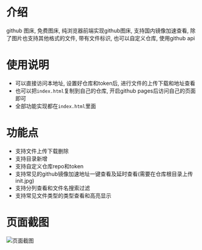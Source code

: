 # 介绍
github 图床, 免费图床, 纯浏览器前端实现github图床, 支持国内镜像加速查看, 除了图片也支持其他格式的文件, 带有文件标识, 也可以自定义仓库, 使用github api
# 使用说明
- 可以直接访问本地址, 设置好仓库和token后, 进行文件的上传下载和地址查看
- 也可以把`index.html`复制到自己的仓库, 开启github pages后访问自己的页面即可
- 全部功能实现都在`index.html`里面
# 功能点
- 支持文件上传下载删除
- 支持目录新增
- 支持自定义仓库repo和token
- 支持常见的github镜像加速地址一键查看及延时查看(需要在仓库根目录上传init.jpg)
- 支持分列查看和文件名搜索过滤
- 支持常见文件类型的类型查看和高亮显示
# 页面截图
![页面截图](http://dhjz.github.io/file/dfile.jpg)
